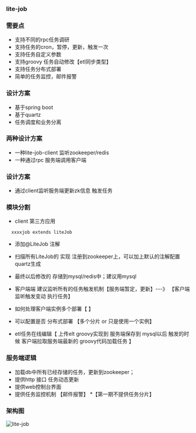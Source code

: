 ### lite-job

### 需要点
* 支持不同的rpc任务调研
* 支持任务的cron，暂停，更新，触发一次
* 支持任务自定义参数
* 支持groovy 任务自动修改【etl同步类型】
* 支持任务分布式部署
* 简单的任务监控，邮件报警


### 设计方案
* 基于spring boot
* 基于quartz
* 任务调度和业务分离


### 两种设计方案
* 一种lite-job-client 监听zookeeper/redis 
* 一种通过rpc 服务端调用客户端


### 设计方案
* 通过client监听服务端更新zk信息 触发任务



### 模块分割
* client 第三方应用
```
  xxxxjob extends liteJob

```
* 添加@LiteJob 注解

* 扫描所有LiteJob的 实现 注册到zookeeper上，可以加上默认的注解配置quartz生成
* 最终以后修改的 存储到mysql/redis中；建议用mysql
* 客户端端 建议监听所有的任务触发机制【服务端暂定，更新】---》 【客户端监听触发变动 执行任务】
* 如何处理客户端实例多个部署【  】
* 可以配置是否 分布式部署 【多个分片 or 只是使用一个实例】
* etl任务在线编辑【 上传elt groovy实现到 服务端保存到 mysql以后 触发的时候 客户端拉取服务端最新的 groovy代码加载任务 】



### 服务端逻辑
* 加载db中所有已经存储的任务，更新到zookeeper；
* 提供http 接口 任务动态更新
* 提供web控制台界面
* 提供任务监控机制 【邮件报警】
*【第一期不提供任务分片】

### 架构图

![lite-job](lite-job/doc/images/lite-job-jiagou.png)
